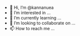 - 👋 Hi, I’m @kannanuea
- 👀 I’m interested in ...
- 🌱 I’m currently learning ...
- 💞️ I’m looking to collaborate on ...
- 📫 How to reach me ...

<!---
kannanuea/kannanuea is a ✨ special ✨ repository because its `README.md` (this file) appears on your GitHub profile.
You can click the Preview link to take a look at your changes.
--->
